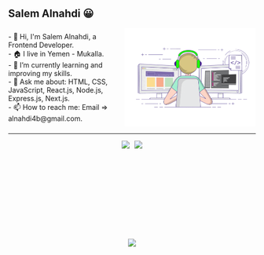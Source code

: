 ## Salem Alnahdi 😀

<div style="display: flex; align-items: center;justify-content: center">
  <div>
    - 👋 Hi, I'm Salem Alnahdi, a Frontend Developer.<br />
    - 🏠 I live in Yemen - Mukalla.<br />
    - 🌱 I’m currently learning and improving my skills.<br />
    - 💬 Ask me about: HTML, CSS, JavaScript, React.js, Node.js, Express.js,
    Next.js.<br />
    - 📫 How to reach me: Email => alnahdi4b@gmail.com.<br />
  </div>
  <img src="./giphy.gif" style="height: 200px; margin-left: 10px" />
</div>
<hr />
  <div style="display: flex; align-items: center;justify-content: center">
  <img
      src="https://github-readme-stats.vercel.app/api?username=AlnahdiSM&count_private=true&show_icons=true&hide_title=true"
      style="height: 180px"/>
    <img
      src="https://github-readme-stats.vercel.app/api/top-langs/?username=AlnahdiSM&hide_title=true&layout=compact"
      style="height: 180px; margin-left: 10px"/>
  </div>
  <div style="display: flex; align-items: center;justify-content: center">
    <img
      src="https://github-profile-trophy.vercel.app/?username=AlnahdiSM&theme=flat&no-frame=true& margin-w=30"
      style="margin-top: 20px"
    >
  </div>

<!--
**AlnahdiSM/AlnahdiSM** is a ✨ _special_ ✨ repository because its `README.md` (this file) appears on your GitHub profile.

Here are some ideas to get you started:

- 🔭 I’m currently working on ...
- 🌱 I’m currently learning ...
- 👯 I’m looking to collaborate on ...
- 🤔 I’m looking for help with ...
- 💬 Ask me about ...
- 📫 How to reach me: ...
- 😄 Pronouns: ...
- ⚡ Fun fact: ...
-->
